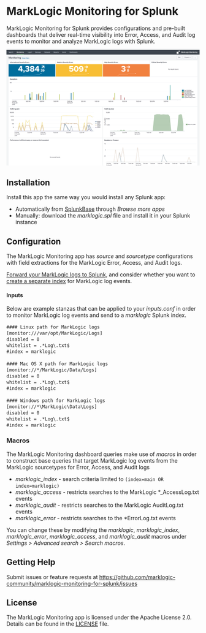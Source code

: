 # MarkLogic Monitoring for Splunk

MarkLogic Monitoring for Splunk provides configurations and pre-built dashboards that deliver real-time visibility into Error, Access, and Audit log events 
 to monitor and analyze MarkLogic logs with Splunk.

![Monitoring dashboard](src/main/resources/appserver/static/screenshot.png "Monitoring dashboard")


## Installation

Install this app the same way you would install any Splunk app:

- Automatically from [SplunkBase](https://splunkbase.splunk.com/app/4312/) 
through *Browse more apps* 
- Manually: download the *marklogic.spl* file and install it in your Splunk instance

## Configuration

The MarkLogic Monitoring app has *source* and *sourcetype* configurations with field extractions for the MarkLogic Error, Access, and Audit logs.

[Forward your MarkLogic logs to Splunk](http://docs.splunk.com/Documentation/Forwarder/latest/Forwarder/HowtoforwarddatatoSplunkEnterprise), 
and consider whether you want to [create a separate index](http://docs.splunk.com/Documentation/Splunk/latest/Indexer/Setupmultipleindexes) for MarkLogic log events.

#### Inputs
Below are example stanzas that can be applied to your *inputs.conf* in order to monitor MarkLogic log events and send to a *marklogic* Splunk index.

    #### Linux path for MarkLogic logs
    [monitor:///var/opt/MarkLogic/Logs]
    disabled = 0
    whitelist = .*Log\.txt$
    #index = marklogic
    
    #### Mac OS X path for MarkLogic logs
    [monitor://*/MarkLogic/Data/Logs]
    disabled = 0
    whitelist = .*Log\.txt$
    #index = marklogic
    
    #### Windows path for MarkLogic logs
    [monitor://*\MarkLogic\Data\Logs]
    disabled = 0
    whitelist = .*Log\.txt$
    #index = marklogic

### Macros
The MarkLogic Monitoring dashboard queries make use of *macros* in order to construct base queries that target 
MarkLogic log events from the MarkLogic sourcetypes for Error, Access, and Audit logs

- *marklogic_index* - search criteria limited to `(index=main OR index=marklogic)`
- *marklogic_access* - restricts searches to the MarkLogic *_AccessLog.txt events
- *marklogic_audit* - restricts searches to the MarkLogic AuditLog.txt events
- *marklogic_error* - restricts searches to the *ErrorLog.txt events

You can change these by modifying the *marklogic*, *marklogic_index*, *marklogic_error*, *marklogic_access*, 
and *marklogic_audit* macros under *Settings > Advanced search > Search macros*.
   

## Getting Help
Submit issues or feature requests at https://github.com/marklogic-community/marklogic-monitoring-for-splunk/issues 

## License

The MarkLogic Monitoring app is licensed under the Apache License 2.0. Details can be found in the [LICENSE](LICENSE) file.